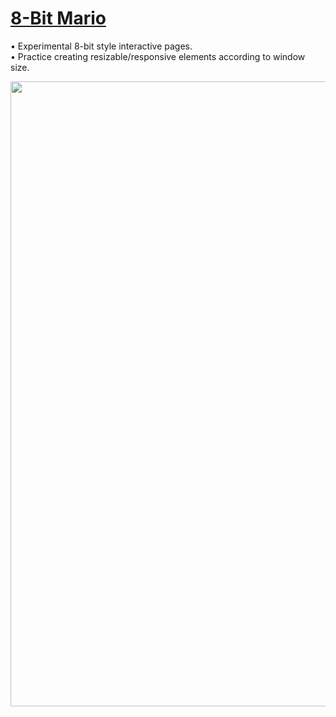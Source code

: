 # [8-Bit Mario](https://michaeltr7.github.io/8-Bit-HTML/)

• Experimental 8-bit style interactive pages. <br/>
• Practice creating resizable/responsive elements according to window size.

[<img src="Mario Demo Image.png" width = "1000">](https://michaeltr7.github.io/8-Bit-HTML/)


